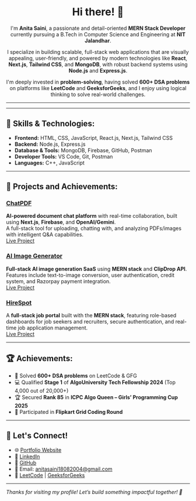 <h1 align="center">Hi there! 👋</h1>
<p align="center">
I'm <strong>Anita Saini</strong>, a passionate and detail-oriented <strong>MERN Stack Developer</strong> currently pursuing a B.Tech in Computer Science and Engineering at <strong>NIT Jalandhar</strong>.
</p>
<p align="center">
I specialize in building scalable, full-stack web applications that are visually appealing, user-friendly, and powered by modern technologies like <strong>React</strong>, <strong>Next.js</strong>, <strong>Tailwind CSS</strong>, and <strong>MongoDB</strong>, with robust backend systems using <strong>Node.js</strong> and <strong>Express.js</strong>.
</p>
<p align="center">
I'm deeply invested in <strong>problem-solving</strong>, having solved <strong>600+ DSA problems</strong> on platforms like <strong>LeetCode</strong> and <strong>GeeksforGeeks</strong>, and I enjoy using logical thinking to solve real-world challenges.
</p>
<hr>


---

## 🔧 Skills & Technologies:

- **Frontend:** HTML, CSS, JavaScript, React.js, Next.js, Tailwind CSS  
- **Backend:** Node.js, Express.js  
- **Database & Tools:** MongoDB, Firebase, GitHub, Postman  
- **Developer Tools:** VS Code, Git, Postman  
- **Languages:** C++, JavaScript 

---

## 🧠 Projects and Achievements:

### [ChatPDF](https://chatpdf-seven-weld.vercel.app/)  
**AI-powered document chat platform** with real-time collaboration, built using **Next.js**, **Firebase**, and **OpenAI/Gemini**.  
A full-stack tool for uploading, chatting with, and analyzing PDFs/images with intelligent Q&A capabilities.   
[Live Project](https://chatpdf-seven-weld.vercel.app/)

### [AI Image Generator](https://client-eight-topaz.vercel.app/)  
**Full-stack AI image generation SaaS** using **MERN stack** and **ClipDrop API**.  
Features include text-to-image conversion, user authentication, credit system, and Razorpay payment integration.  
[Live Project](https://client-eight-topaz.vercel.app/)

### [HireSpot](https://job-linker-xoes.onrender.com/)  
A **full-stack job portal** built with the **MERN stack**, featuring role-based dashboards for job seekers and recruiters, secure authentication, and real-time job application management.  
[Live Project](https://job-linker-xoes.onrender.com/)

---

## 🏆 Achievements:

- 🌟 Solved **600+ DSA problems** on LeetCode & GFG  
- 💻 Qualified **Stage 1** of **AlgoUniversity Tech Fellowship 2024** (Top 4,000 out of 20,000+)  
- 🏆 Secured **Rank 85** in **ICPC Algo Queen – Girls’ Programming Cup 2025**  
- 🛒 Participated in **Flipkart Grid Coding Round**

---

## 🔗 Let's Connect!

- 🌐 [Portfolio Website](https://anitaportfolio-three.vercel.app/)
- 💼 [LinkedIn](https://www.linkedin.com/in/anita-saini-76883629a)
- 📂 [GitHub](https://github.com/anitavishanolia?tab=repositories)
- 📧 Email: [anitasaini18082004@gmail.com](mailto:anitasaini18082004@gmail.com)
- 🧠 [LeetCode](https://leetcode.com/u/anitasaini/) | [GeeksforGeeks](https://www.geeksforgeeks.org/user/anitasainihdmf/)

---

_Thanks for visiting my profile! Let’s build something impactful together! 🚀_

